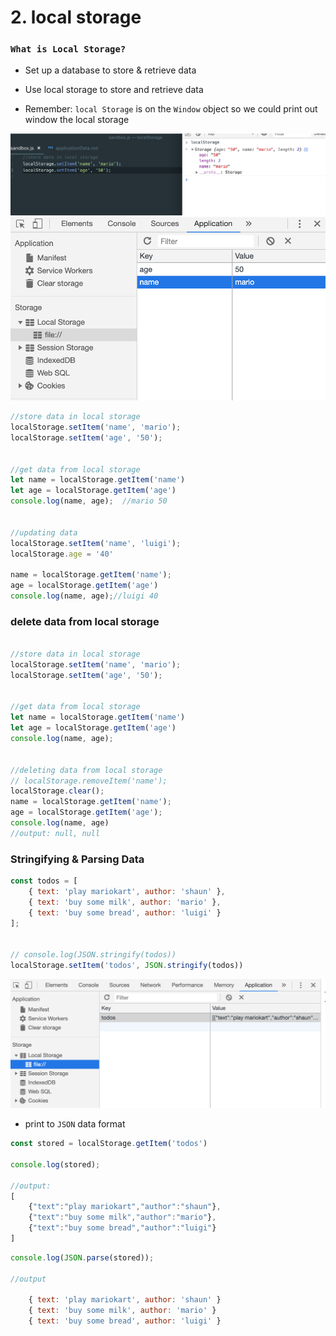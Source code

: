 # 2. local storage

### `What is Local Storage?`

- Set up a database to store & retrieve data

- Use local storage to store and retrieve data
  
- Remember: `local Storage` is on the `Window` object so we could print out window the local storage

![](img/20.png)
![](img/21.png)


```js
//store data in local storage
localStorage.setItem('name', 'mario');
localStorage.setItem('age', '50');


//get data from local storage
let name = localStorage.getItem('name')
let age = localStorage.getItem('age')
console.log(name, age);  //mario 50


//updating data
localStorage.setItem('name', 'luigi');
localStorage.age = '40'

name = localStorage.getItem('name');
age = localStorage.getItem('age')
console.log(name, age);//luigi 40
```



### delete data from local storage

```js

//store data in local storage
localStorage.setItem('name', 'mario');
localStorage.setItem('age', '50');


//get data from local storage
let name = localStorage.getItem('name')
let age = localStorage.getItem('age')
console.log(name, age);


//deleting data from local storage
// localStorage.removeItem('name');
localStorage.clear();
name = localStorage.getItem('name');
age = localStorage.getItem('age');
console.log(name, age)
//output: null, null

```



### Stringifying & Parsing Data 

```js
const todos = [
    { text: 'play mariokart', author: 'shaun' },
    { text: 'buy some milk', author: 'mario' },
    { text: 'buy some bread', author: 'luigi' }
];


// console.log(JSON.stringify(todos))
localStorage.setItem('todos', JSON.stringify(todos))
```
![](img/22.png)

- print to  `JSON` data format

```js
const stored = localStorage.getItem('todos')

console.log(stored);    

//output:
[
    {"text":"play mariokart","author":"shaun"},
    {"text":"buy some milk","author":"mario"},
    {"text":"buy some bread","author":"luigi"}
]
```

```js
console.log(JSON.parse(stored));

//output

    { text: 'play mariokart', author: 'shaun' }
    { text: 'buy some milk', author: 'mario' }
    { text: 'buy some bread', author: 'luigi' }
```

